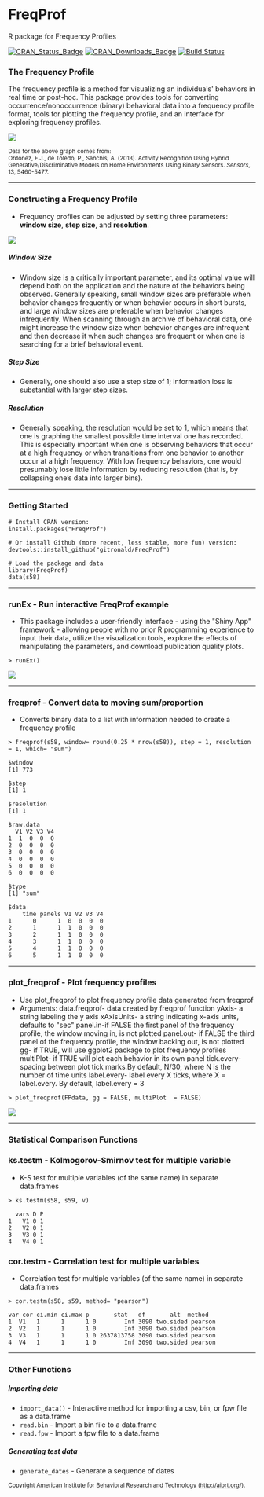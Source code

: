 # FreqProf
R package for Frequency Profiles

[![CRAN_Status_Badge](http://www.r-pkg.org/badges/version/FreqProf)](http://cran.r-project.org/package=FreqProf)
[![CRAN_Downloads_Badge](http://cranlogs.r-pkg.org/badges/grand-total/FreqProf)](http://cranlogs.r-pkg.org/badges/grand-total/FreqProf)
[![Build Status](https://travis-ci.org/gitronald/FreqProf.svg?branch=master)](https://travis-ci.org/gitronald/FreqProf)

### The Frequency Profile
The frequency profile is a method for visualizing an individuals' behaviors in real time or post-hoc. This package provides tools for converting occurrence/nonoccurrence (binary) behavioral data into a frequency profile format, tools for plotting the frequency profile, and an interface for exploring frequency profiles.

![](https://i.imgur.com/9DvRzhW.png)

<sub> Data for the above graph comes from:  
Ordonez, F.J., de Toledo, P., Sanchis, A. (2013). Activity Recognition Using Hybrid Generative/Discriminative Models on Home Environments Using Binary Sensors. _Sensors_, 13, 5460-5477.
</sub>

------

### Constructing a Frequency Profile
* Frequency profiles can be adjusted by setting three parameters: __window size__, __step size__, and __resolution__.
  
![](https://i.imgur.com/gtViBsB.jpg)

##### Window Size  
* Window size is a critically important parameter, and its optimal value will depend both on the application and the nature of the behaviors being observed.  Generally speaking, small window sizes are preferable when behavior changes frequently or when behavior occurs in short bursts, and large window sizes are preferable when behavior changes infrequently.  When scanning through an archive of behavioral data, one might increase the window size when behavior changes are infrequent and then decrease it when such changes are frequent or when one is searching for a brief behavioral event.
  
##### Step Size  
* Generally, one should also use a step size of 1; information loss is substantial with larger step sizes.

##### Resolution   
* Generally speaking, the resolution would be set to 1, which means that one is graphing the smallest possible time interval one has recorded.  This is especially important when one is observing behaviors that occur at a high frequency or when transitions from one behavior to another occur at a high frequency.  With low frequency behaviors, one would presumably lose little information by reducing resolution (that is, by collapsing one’s data into larger bins).

------

### Getting Started

``` {r}
# Install CRAN version:
install.packages("FreqProf")

# Or install Github (more recent, less stable, more fun) version:
devtools::install_github("gitronald/FreqProf")

# Load the package and data
library(FreqProf)
data(s58)
```

------

### runEx - Run interactive FreqProf example

* This package includes a user-friendly interface - using the "Shiny App" framework - allowing people with no prior R programming experience to input their data, utilize the visualization tools, explore the effects of manipulating the parameters, and download publication quality plots.

```{r}
> runEx()
```

![](https://i.imgur.com/zjvcQVn.png)

------

### freqprof - Convert data to moving sum/proportion
* Converts binary data to a list with information needed to create a frequency profile

```{r}
> freqprof(s58, window= round(0.25 * nrow(s58)), step = 1, resolution = 1, which= "sum")
```


```{r}
$window
[1] 773

$step
[1] 1

$resolution
[1] 1

$raw.data
  V1 V2 V3 V4
1  1  0  0  0
2  0  0  0  0
3  0  0  0  0
4  0  0  0  0
5  0  0  0  0
6  0  0  0  0

$type
[1] "sum"

$data
    time panels V1 V2 V3 V4
1      0      1  0  0  0  0
2      1      1  1  0  0  0
3      2      1  1  0  0  0
4      3      1  1  0  0  0
5      4      1  1  0  0  0
6      5      1  1  0  0  0

```

------

### plot_freqprof - Plot frequency profiles
* Use plot_freqprof to plot frequency profile data generated from freqprof
* Arguments: 
  data.freqprof- data created by freqprof function
  yAxis- a string labeling the y axis
  xAxisUnits- a string indicating x-axis units, defaults to "sec"
  panel.in-if FALSE the first panel of the frequency profile, the window moving in, is not plotted
  panel.out- if FALSE the third panel of the frequency profile, the window backing out, is not plotted
  gg- if TRUE, will use ggplot2 package to plot frequency profiles
  multiPlot- if TRUE will plot each behavior in its own panel
  tick.every- spacing between plot tick marks.By default, N/30, where N is the number of time units
  label.every- label every X ticks, where X = label.every. By default, label.every = 3
```{r}
> plot_freqprof(FPdata, gg = FALSE, multiPlot  = FALSE)
```

![](https://i.imgur.com/0nDqSD4.png)


------

### Statistical Comparison Functions

### ks.testm - Kolmogorov-Smirnov test for multiple variable
* K-S test for multiple variables (of the same name) in separate data.frames

```{r}
> ks.testm(s58, s59, v)
```

```{r}
  vars D P
1   V1 0 1
2   V2 0 1
3   V3 0 1
4   V4 0 1
```

### cor.testm - Correlation test for multiple variables
* Correlation test for multiple variables (of the same name) in separate data.frames

```{r}
> cor.testm(s58, s59, method= "pearson")
```

```{r}
var cor ci.min ci.max p       stat   df       alt  method
1  V1   1      1      1 0        Inf 3090 two.sided pearson
2  V2   1      1      1 0        Inf 3090 two.sided pearson
3  V3   1      1      1 0 2637813758 3090 two.sided pearson
4  V4   1      1      1 0        Inf 3090 two.sided pearson
```
------

### Other Functions

##### Importing data
* `import_data()` - Interactive method for importing a csv, bin, or fpw file as a data.frame
* `read.bin` - Import a bin file to a data.frame
* `read.fpw` - Import a fpw file to a data.frame

##### Generating test data
* `generate_dates` - Generate a sequence of dates


<sub>Copyright American Institute for Behavioral Research and Technology (http://aibrt.org/).</sub>